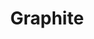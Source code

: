 ---
blog: https://graphite.rs/blog/
codehost: https://github.com/https://github.com/GraphiteEditor/Graphite
logohandle: graphiters
sort: graphite
title: Graphite
twitter: https://x.com/graphiteeditor
website: https://graphite.rs/
youtube: https://youtube.com/@GraphiteEditor
---